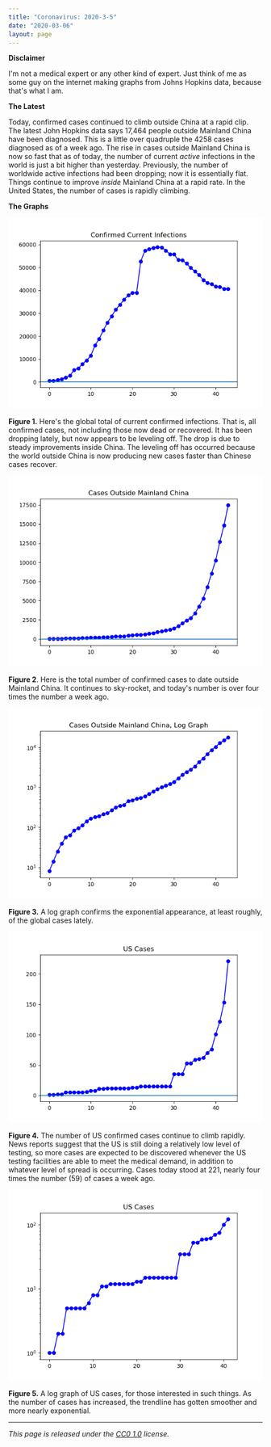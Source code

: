 ```yaml
---
title: "Coronavirus: 2020-3-5"
date: "2020-03-06"
layout: page
---
```


**Disclaimer**

I'm not a medical expert or any other kind of expert. Just think of me as some
guy on the internet making graphs from Johns Hopkins data, because that's what
I am.

**The Latest**

Today, confirmed cases continued to climb outside China at a rapid clip. The
latest John Hopkins data says 17,464 people outside Mainland China have been
diagnosed. This is a little over quadruple the 4258 cases diagnosed as of a
week ago. The rise in cases outside Mainland China is now so fast that as of
today, the number of current _active_ infections in the world is just a bit
higher than yesterday. Previously, the number of worldwide active infections
had been dropping; now it is essentially flat. Things continue to improve
_inside_ Mainland China at a rapid rate. In the United States, the number of
cases is rapidly climbing.

**The Graphs**

![](../../i/2c.png)

**Figure 1.** Here's the global total of current confirmed infections. That is,
all confirmed cases, not including those now dead or recovered. It has been
dropping lately, but now appears to be leveling off. The drop is due to steady
improvements inside China. The leveling off has occurred because the world
outside China is now producing new cases faster than Chinese cases recover.

![](../../i/2d.png)

**Figure 2**. Here is the total number of confirmed cases to date outside
Mainland China. It continues to sky-rocket, and today's number is over four
times the number a week ago.

![](../../i/2e.png)

**Figure 3.** A log graph confirms the exponential appearance, at least
roughly, of the global cases lately.

![](../../i/2f.png)

**Figure 4.** The number of US confirmed cases continue to climb rapidly. News
reports suggest that the US is still doing a relatively low level of testing,
so more cases are expected to be discovered whenever the US testing facilities
are able to meet the medical demand, in addition to whatever level of spread is
occurring. Cases today stood at 221, nearly four times the number (59) of cases
a week ago.

![](../../i/2g.png)

**Figure 5.** A log graph of US cases, for those interested in such things. As
the number of cases has increased, the trendline has gotten smoother and more
nearly exponential.

---

_This page is released under the [CC0
1.0](https://creativecommons.org/publicdomain/zero/1.0/) license._

